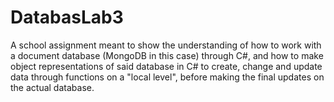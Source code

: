 # DatabasLab3
A school assignment meant to show the understanding of how to work with a document database (MongoDB in this case) through C#, and how to make object representations of said database in C# to create, change and update data through functions on a "local level", before making the final updates on the actual database.
